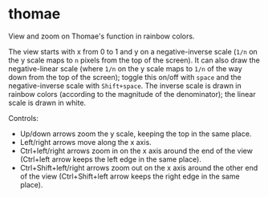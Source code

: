 # thomae
View and zoom on Thomae's function in rainbow colors.

The view starts with x from 0 to 1 and y on a negative-inverse scale (`1/n` on the y scale maps to `n` pixels from the top of the screen).
It can also draw the negative-linear scale (where `1/n` on the y scale maps to `1/n` of the way down from the top of the screen); toggle this on/off with `space` and the negative-inverse scale with `Shift+space`.
The inverse scale is drawn in rainbow colors (according to the magnitude of the denominator); the linear scale is drawn in white.

Controls:
 - Up/down arrows zoom the y scale, keeping the top in the same place.
 - Left/right arrows move along the x axis.
 - Ctrl+left/right arrows zoom in on the x axis around the end of the view (Ctrl+left arrow keeps the left edge in the same place).
 - Ctrl+Shift+left/right arrows zoom out on the x axis around the other end of the view (Ctrl+Shift+left arrow keeps the right edge in the same place).
